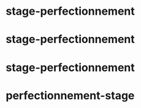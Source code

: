 # stage-perfectionnement
# stage-perfectionnement
# stage-perfectionnement
# perfectionnement-stage
